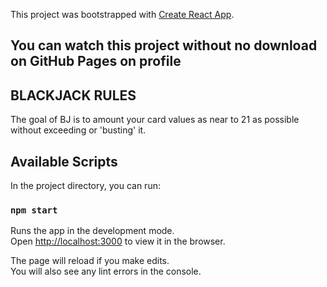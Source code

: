 This project was bootstrapped with [Create React App](https://github.com/facebook/create-react-app).

## You can watch this project without no download on GitHub Pages on profile

## BLACKJACK RULES

The goal of BJ is to amount your card values as near to 21 as possible without exceeding or 'busting' it.

## Available Scripts

In the project directory, you can run:

### `npm start`

Runs the app in the development mode.<br />
Open [http://localhost:3000](http://localhost:3000) to view it in the browser.

The page will reload if you make edits.<br />
You will also see any lint errors in the console.

